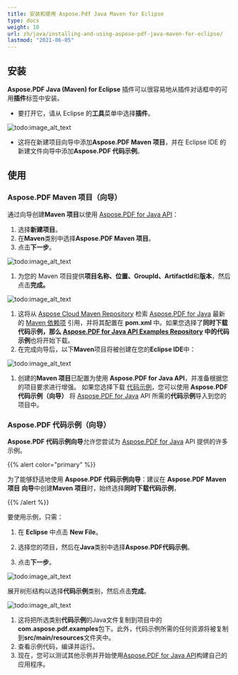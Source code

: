 ```yaml
---
title: 安装和使用 Aspose.Pdf Java Maven for Eclipse
type: docs
weight: 10
url: zh/java/installing-and-using-aspose-pdf-java-maven-for-eclipse/
lastmod: "2021-06-05"
---
```


## 安装

**Aspose.PDF Java (Maven) for Eclipse** 插件可以很容易地从插件对话框中的可用**插件**标签中安装。

- 要打开它，请从 Eclipse 的**工具**菜单中选择**插件**。

![todo:image_alt_text](https://i.imgur.com/PCMRMUT.png)

- 这将在新建项目向导中添加**Aspose.PDF Maven 项目**，并在 Eclipse IDE 的新建文件向导中添加**Aspose.PDF 代码示例**。

## 使用

### Aspose.PDF Maven 项目（向导）

通过向导创建**Maven 项目**以使用 [Aspose.PDF for Java API](http://www.aspose.com/java/pdf-component.aspx)：

1. 选择**新建项目**。
1. 在**Maven**类别中选择**Aspose.PDF Maven 项目**。
1. 点击**下一步**。

![todo:image_alt_text](https://i.imgur.com/6iywqND.png)

1. 为您的 Maven 项目提供**项目名称、位置、GroupId、ArtifactId**和**版本**，然后点击**完成。**

![todo:image_alt_text](https://i.imgur.com/zURjIn1.png)

1. 这将从 [Aspose Cloud Maven Repository](https://repository.aspose.com/webapp/#/artifacts/browse/tree/General/repo) 检索 [Aspose.PDF for Java](http://www.aspose.com/java/pdf-component.aspx) 最新的 [Maven 依赖项](https://repository.aspose.com/webapp/#/artifacts/browse/tree/General/repo/com/aspose/aspose-pdf/) 引用，并将其配置在 **pom.xml** 中。如果您选择了**同时下载代码示例，**那么 [Aspose.PDF for Java API Examples Repository](https://github.com/aspose-pdf/Aspose.PDF-for-Java/tree/master/Examples) 中的**代码示例**也将开始下载。
1. 在完成向导后，以下**Maven**项目将被创建在您的**Eclipse IDE**中：

![todo:image_alt_text](https://i.imgur.com/xRfHrku.png)

1. 创建的**Maven 项目**已配置为使用 **Aspose.PDF for Java API**，并准备根据您的项目要求进行增强。
   如果您选择下载 [代码示例](https://github.com/aspose-pdf/Aspose.PDF-for-Java/tree/master/Examples)，您可以使用 **Aspose.PDF 代码示例（向导）** 将 [Aspose.PDF for Java](http://www.aspose.com/java/pdf-component.aspx) API 所需的**代码示例**导入到您的项目中。

### Aspose.PDF 代码示例（向导）

**Aspose.PDF 代码示例向导**允许您尝试为 [Aspose.PDF for Java](http://www.aspose.com/java/pdf-component.aspx) API 提供的许多示例。

{{% alert color="primary" %}}

为了能够舒适地使用 **Aspose.PDF 代码示例向导**：建议在 **Aspose.PDF Maven 项目** **向导**中创建**Maven 项目**时，始终选择**同时下载代码示例**，

{{% /alert %}}

要使用示例，只需：

1. 在 **Eclipse** 中点击 **New File**。

1. 选择您的项目，然后在**Java**类别中选择**Aspose.PDF代码示例**。
1. 点击**下一步**。

![todo:image_alt_text](https://i.imgur.com/AuWybe8.png)

展开树形结构以选择**代码示例**类别，然后点击**完成**。

![todo:image_alt_text](https://i.imgur.com/PToFZjJ.png)

1. 这将把所选类别**代码示例**的Java文件复制到项目中的**com.aspose.pdf.examples**包下。此外，代码示例所需的任何资源将被复制到**src/main/resources**文件夹中。
1. 查看示例代码，编译并运行。
1. 现在，您可以测试其他示例并开始使用[Aspose.PDF for Java API](http://www.aspose.com/java/pdf-component.aspx)构建自己的应用程序。